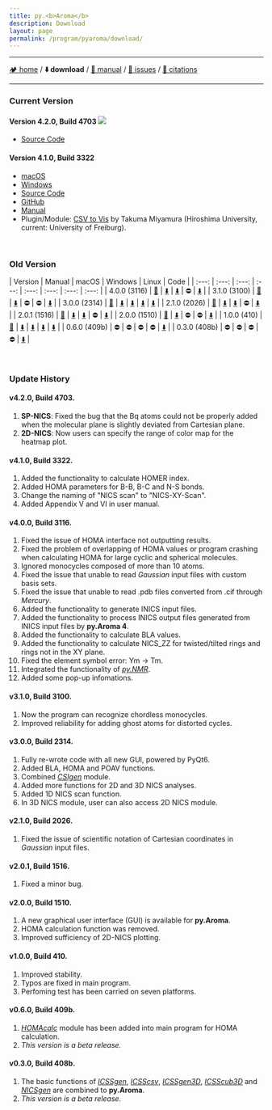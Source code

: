 ```yaml
---
title: py.<b>Aroma</b>
description: Download
layout: page
permalink: /program/pyaroma/download/
---
```


<hr/>

[🏕️ home](https://wongzit.github.io/program/pyaroma) / **⬇️ download** / [📄 manual](https://wongzit.github.io/program/pyaroma/manual_v41.pdf) / [🔧 issues](https://wongzit.github.io/program/pyaroma/issue) / [💎 citations](https://wongzit.github.io/program/pyaroma/citation)

<hr/>

### Current Version

#### Version 4.2.0, Build 4703  ![](https://img.shields.io/badge/-NEW-orange?style=flat-square)

- [Source Code](https://drive.google.com/drive/folders/1U_BZIXzFTDdIcVmteYarfhRD4efyRTpd?usp=share_link)

#### Version 4.1.0, Build 3322

- [macOS](https://drive.google.com/file/d/1oSLwnfQz26CKVf-A-bfXVeffvMzX0ROt/view?usp=share_link)
- [Windows](https://1drv.ms/u/s!AoEiFHul9zVelnfpqzj7tZLjCQQ6?e=H6kwc8)
- [Source Code](https://wongzit.github.io/program/pyaroma/backup/py.Aroma-4.1.0-src.zip)
- [GitHub](https://github.com/wongzit/pyAroma/releases/tag/v4.1.0)
- [Manual](https://wongzit.github.io/program/pyaroma/manual_v41.pdf)
- Plugin/Module: [CSV to Vis](https://wongzit.github.io/program/pyaroma/backup/contour.py) by Takuma Miyamura (Hiroshima University, current: University of Freiburg).

<br>

### Old Version

| Version | Manual | macOS | Windows | Linux | Code |
| :---: | :---: | :---: | :---: | :---: | :---: | :---: | :---: |
| 4.0.0 (3116) | [📖](https://wongzit.github.io/program/pyaroma/manual_v4.pdf) | [⬇️](https://1drv.ms/u/s!AoEiFHul9zVelkfkrWWgxXmhr1-B?e=j9gp0e) | [⬇️](https://1drv.ms/u/s!AoEiFHul9zVelka3VXvyChM_8OdJ?e=JzRVEs) | ⛔️ | [⬇️](https://wongzit.github.io/program/pyaroma/backup/py.Aroma-4.0.0-src.zip) |
| 3.1.0 (3100) | [📖](https://wongzit.github.io/program/pyaroma/manual.pdf) | [⬇️](https://drive.google.com/file/d/1cPFGJ_h85831Wuth6nwK0UUjat5VPlcx/view?usp=sharing) | ⛔️ | ⛔️ | [⬇️](https://wongzit.github.io/program/pyaroma/backup/pyAroma-3.1.0-src.zip) |
| 3.0.0 (2314) | [📖](https://wongzit.github.io/program/pyaroma/manual.pdf) | [⬇️](https://drive.google.com/file/d/1-ugu20IhhebmjvPcV3EVS1pzLrYVGbal/view?usp=share_link) | [⬇️](https://drive.google.com/file/d/1QUojgzprZRvWLBtgcQ55pXqR8uX4vqRu/view?usp=share_link) | [⬇️](https://drive.google.com/drive/folders/12ukrOltMulc7Kz6ZV9--I7g9PDn8UeFL?usp=share_link) | [⬇️](https://wongzit.github.io/program/pyaroma/backup/pyAroma-3.0.0-src.zip) |
| 2.1.0 (2026) | [📖](https://wongzit.github.io/program/pyaroma/backup/v2manual) | [⬇️](https://drive.google.com/file/d/1aQWtwXl9SVuD8-DCmm5lZbuTXTesOt3t/view?usp=share_link) | [⬇️](https://drive.google.com/file/d/1jtcEUHrvczB5vIwCsGrcqnOW1EdyWqhd/view?usp=share_link) | ⛔️ | [⬇️](https://wongzit.github.io/program/pyaroma/backup/pyAroma-2.1.zip) |
| 2.0.1 (1516) | [📖](https://wongzit.github.io/program/pyaroma/backup/v2manual) | [⬇️](https://drive.google.com/drive/folders/1apKBY5F75vPlM-ht5fyxGBtziq9xYqp8?usp=share_link) | [⬇️](https://drive.google.com/drive/folders/1de5xHLUJ1qnOzbb98OS3eZJEUuIiY-CF?usp=share_link) | ⛔️ | [⬇️](https://wongzit.github.io/program/pyaroma/backup/pyAroma-2.0.1.zip) |
| 2.0.0 (1510) | [📖](https://wongzit.github.io/program/pyaroma/backup/v2manual) | [⬇️](https://drive.google.com/drive/folders/1TcCdSeJ5-RITucYshGerR1DwSevt1gh6?usp=share_link) | ⛔️ | ⛔️ | [⬇️](https://wongzit.github.io/program/pyaroma/backup/pyAroma-2.0.zip) |
| 1.0.0 (410) | [📖](https://wongzit.github.io/program/pyaroma/backup/pyaroma_manual_1_0_0.pdf) | [⬇️](https://drive.google.com/file/d/1kUUmd92kjTDCSBeg8YZ9ApBTkxalVmo4/view?usp=share_link) | [⬇️](https://drive.google.com/file/d/1FJjgeqKmBMAPhy95XGXDsJ6zneb4fBMS/view?usp=share_link) | [⬇️](https://drive.google.com/file/d/1BWip9lRFJD3f7yB4VwrrjKHRXKNHBypL/view?usp=share_link) | [⬇️](https://wongzit.github.io/program/pyaroma/backup/pyAroma-1.0.zip) |
| 0.6.0 (409b) | ⛔️ | ⛔️ | ⛔️ | ⛔️ | [⬇️](https://wongzit.github.io/program/pyaroma/backup/pyAroma-0.6.zip) |
| 0.3.0 (408b) | ⛔️ | ⛔️ | ⛔️ | ⛔️ | [⬇️](https://wongzit.github.io/program/pyaroma/backup/pyAroma-0.3.zip) |

<br>

### Update History

#### v4.2.0, Build 4703.

1. **SP-NICS**: Fixed the bug that the Bq atoms could not be properly added when the molecular plane is slightly deviated from Cartesian plane.
2. **2D-NICS**: Now users can specify the range of color map for the heatmap plot.

#### v4.1.0, Build 3322.

1. Added the functionality to calculate HOMER index.
2. Added HOMA parameters for B-B, B-C and N-S bonds.
3. Change the naming of "NICS scan" to "NICS-XY-Scan".
4. Added Appendix V and VI in user manual.

#### v4.0.0, Build 3116.

1. Fixed the issue of HOMA interface not outputting results.
2. Fixed the problem of overlapping of HOMA values or program crashing when calculating HOMA for large cyclic and spherical molecules.
3. Ignored monocycles composed of more than 10 atoms.
4. Fixed the issue that unable to read *Gaussian* input files with custom basis sets.
5. Fixed the issue that unable to read .pdb files converted from .cif through *Mercury*.
6. Added the functionality to generate INICS input files.
7. Added the functionality to process INICS output files generated from INICS input files by **py.Aroma 4**.
8. Added the functionality to calculate BLA values.
9. Added the functionality to calculate NICS_ZZ for twisted/tilted rings and rings not in the XY plane.
10. Fixed the element symbol error: Ym → Tm.
11. Integrated the functionality of [*py.NMR*](https://github.com/wongzit/pyNMR).
12. Added some pop-up infomations.

#### v3.1.0, Build 3100.
1. Now the program can recognize chordless monocycles.
2. Improved reliability for adding ghost atoms for distorted cycles.

#### v3.0.0, Build 2314.
1. Fully re-wrote code with all new GUI, powered by PyQt6.
2. Added BLA, HOMA and POAV functions.
3. Combined [*CSIgen*](https://github.com/wongzit/CSIgen) module.
4. Added more functions for 2D and 3D NICS analyses.
5. Added 1D NICS scan function.
6. In 3D NICS module, user can also access 2D NICS module.

#### v2.1.0, Build 2026.
1. Fixed the issue of scientific notation of Cartesian coordinates in *Gaussian* input files.

#### v2.0.1, Build 1516.
1. Fixed a minor bug.

#### v2.0.0, Build 1510.
1. A new graphical user interface (GUI) is available for **py.Aroma**.
2. HOMA calculation function was removed.
3. Improved sufficiency of 2D-NICS plotting.

#### v1.0.0, Build 410.
1. Improved stability.
2. Typos are fixed in main program.
3. Perfoming test has been carried on seven platforms.

#### v0.6.0, Build 409b.
1. [*HOMAcalc*](https://github.com/wongzit/HOMAcalc) module has been added into main program for HOMA calculation.
2. *This version is a beta release.*

#### v0.3.0, Build 408b.
1. The basic functions of [*ICSSgen*](https://github.com/wongzit/ICSSgen), [*ICSScsv*](https://github.com/wongzit/ICSScsv), [*ICSSgen3D*](https://github.com/wongzit/ICSSgen3D), [*ICSScub3D*](https://github.com/wongzit/ICSScub3D) and [*NICSgen*](https://github.com/wongzit/NICSgen) are combined to **py.Aroma**. 
2. *This version is a beta release.*